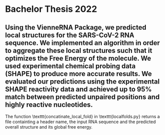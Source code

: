 
# Bachelor Thesis 2022

Using the VienneRNA Package, we predicted local structures for the SARS-CoV-2 RNA sequence. We implemented an algorithm in order to aggregate these local structures such that it optimizes the Free Energy of the molecule. We used experimental chemical probing data (SHAPE) to produce more accurate results. We evaluated our predictions using the experimental SHAPE reactivity data and achieved up to $95\%$ match between predicted unpaired positions and highly reactive nucleotides.
--
The function \texttt{concatinate_local_fold} in \texttt{localfolds.py} returns a file containting a header name, the input RNA sequence and the predicted overall structure and its global free energy.
